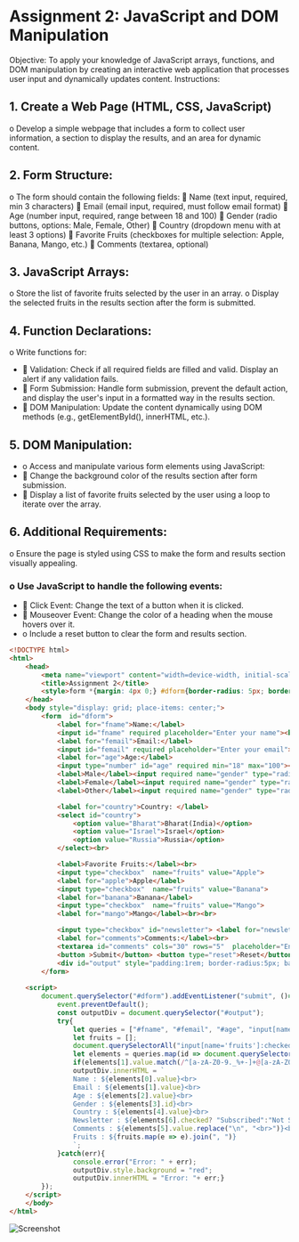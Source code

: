 # Assignment 2: JavaScript and DOM Manipulation
Objective:
To apply your knowledge of JavaScript arrays, functions, and DOM manipulation by creating an interactive web application that processes user input and dynamically updates content.
Instructions:
## 1.	Create a Web Page (HTML, CSS, JavaScript)
o	Develop a simple webpage that includes a form to collect user information, a section to display the results, and an area for dynamic content.
## 2.	Form Structure:
o	The form should contain the following fields:
	Name (text input, required, min 3 characters)
	Email (email input, required, must follow email format)
	Age (number input, required, range between 18 and 100)
	Gender (radio buttons, options: Male, Female, Other)
	Country (dropdown menu with at least 3 options)
	Favorite Fruits (checkboxes for multiple selection: Apple, Banana, Mango, etc.)
	Comments (textarea, optional)
## 3.	JavaScript Arrays:
o	Store the list of favorite fruits selected by the user in an array.
o	Display the selected fruits in the results section after the form is submitted.
## 4.	Function Declarations:
o	Write functions for:
- 	Validation: Check if all required fields are filled and valid. Display an alert if any validation fails.
- 	Form Submission: Handle form submission, prevent the default action, and display the user's input in a formatted way in the results section.
- 	DOM Manipulation: Update the content dynamically using DOM methods (e.g., getElementById(), innerHTML, etc.).
## 5.	DOM Manipulation:
- o	Access and manipulate various form elements using JavaScript:
- 	Change the background color of the results section after form submission.
- 	Display a list of favorite fruits selected by the user using a loop to iterate over the array.
## 6.	Additional Requirements:
o	Ensure the page is styled using CSS to make the form and results section visually appealing.
### o	Use JavaScript to handle the following events:
- 	Click Event: Change the text of a button when it is clicked.
- 	Mouseover Event: Change the color of a heading when the mouse hovers over it.
- o	Include a reset button to clear the form and results section.

```html
<!DOCTYPE html>
<html>
    <head>
        <meta name="viewport" content="width=device-width, initial-scale=1.0">
        <title>Assignment 2</title>
        <style>form *{margin: 4px 0;} #dform{border-radius: 5px; border: solid 1px gray; padding: 1rem;}</style>
    </head>
    <body style="display: grid; place-items: center;">
        <form  id="dform">
            <label for="fname">Name:</label>
            <input id="fname" required placeholder="Enter your name"><br>
            <label for="femail">Email:</label>
            <input id="femail" required placeholder="Enter your email"><br>
            <label for="age">Age:</label>
            <input type="number" id="age" required min="18" max="100"><br>
            <label>Male</label><input required name="gender" type="radio" id="male">
            <label>Female</label><input required name="gender" type="radio" id="female">
            <label>Other</label><input required name="gender" type="radio" id="other"><br>

            <label for="country">Country: </label>
            <select id="country">
                <option value="Bharat">Bharat(India)</option>
                <option value="Israel">Israel</option>
                <option value="Russia">Russia</option>
            </select><br>

            <label>Favorite Fruits:</label><br>
            <input type="checkbox"  name="fruits" value="Apple">
            <label for="apple">Apple</label>
            <input type="checkbox"  name="fruits" value="Banana">
            <label for="banana">Banana</label>
            <input type="checkbox"  name="fruits" value="Mango">
            <label for="mango">Mango</label><br><br>

            <input type="checkbox" id="newsletter"> <label for="newsletter">Subscribe to newsletter</label><br>
            <label for="comments">Comments:</label><br>
            <textarea id="comments" cols="30" rows="5"  placeholder="Enter your comment"></textarea><br>
            <button >Submit</button> <button type="reset">Reset</button>
            <div id="output" style="padding:1rem; border-radius:5px; background:#e0dfdf;"></div>
        </form>
        
    <script>
        document.querySelector("#dform").addEventListener("submit", ()=>{
            event.preventDefault();
            const outputDiv = document.querySelector("#output");
            try{
                let queries = ["#fname", "#femail", "#age", "input[name='gender']:checked", "#country", "#comments", "#newsletter"];
                let fruits = [];
                document.querySelectorAll("input[name='fruits']:checked").forEach(e => fruits.push(e.value));
                let elements = queries.map(id => document.querySelector(id));
                if(elements[1].value.match(/^[a-zA-Z0-9._%+-]+@[a-zA-Z0-9.-]+\.[a-zA-Z]{2,}$/) == null) alert("Invalid Email");
                outputDiv.innerHTML = `
                Name : ${elements[0].value}<br>
                Email : ${elements[1].value}<br>
                Age : ${elements[2].value}<br>
                Gender : ${elements[3].id}<br>
                Country : ${elements[4].value}<br>
                Newsletter : ${elements[6].checked? "Subscribed":"Not Subscribed"}<br>
                Comments : ${elements[5].value.replace("\n", "<br>")}<br>
                Fruits : ${fruits.map(e => e).join(", ")}
                `;
            }catch(err){
                console.error("Error: " + err);
                outputDiv.style.background = "red";
                outputDiv.innerHTML = "Error: "+ err;}
        });
    </script>
    </body>
</html>
```



![Screenshot](https://github.com/user-attachments/assets/bde89f8d-ec62-4d70-ad47-4d7569869a52)

